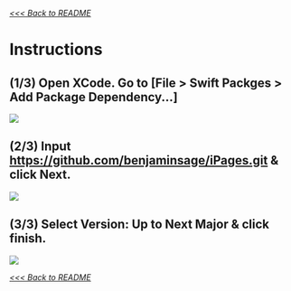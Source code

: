 [*<<< Back to README*](https://github.com/www-news-org/admedia)

# Instructions

## **(1/3)** Open XCode. Go to [File > Swift Packges > Add Package Dependency...]
![](instructions/instructions-1.png)

## (2/3) Input https://github.com/benjaminsage/iPages.git & click Next.
![](instructions/instructions-1-iPages.png)

## (3/3) Select Version: Up to Next Major & click finish.
![](instructions/instructions-iPages.png)



[*<<< Back to README*](https://github.com/www-news-org/iPages)
